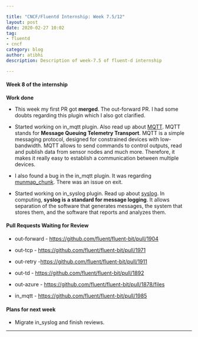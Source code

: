 ```yaml
---

title: "CNCF/Fluentd Internship: Week 7.5/12"
layout: post
date: 2020-02-27 10:02
tag:
- fluentd
- cncf
category: blog
author: atibhi
description: Description of week-7.5 of fluent-d internship

---
```


#### Week 8 of the internship

**Work done**

- This week my first PR got **merged**. The out-forward PR. I had some doubts regarding this plugin which I also got clarified.
- Started working on in_mqtt plugin. Also read up about [MQTT](https://www.youtube.com/watch?v=EIxdz-2rhLs). MQTT stands for **Message Queuing Telemetry Transport**. MQTT is a simple messaging protocol, designed for constrained devices with low-bandwidth. MQTT allows to send commands to control outputs, read and publish data from sensor nodes and much more. Therefore, it makes it really easy to establish a communication between multiple devices.
- I also found a bug in the in_mqtt plugin. It was regarding [munmap_chunk](https://stackoverflow.com/questions/32118545/munmap-chunk-invalid-pointer/32118638). There was an issue on exit.

- Started working on in_syslog plugin. Read up about [syslog](https://en.wikipedia.org/wiki/Syslog). In computing, **syslog is a standard for message logging**. It allows separation of the software that generates messages, the system that stores them, and the software that reports and analyzes them. 


#### Pull Requests Waiting for Review

- out-forward - https://github.com/fluent/fluent-bit/pull/1904 
- out-tcp - https://github.com/fluent/fluent-bit/pull/1971 

- out-retry -https://github.com/fluent/fluent-bit/pull/1911 

- out-td - https://github.com/fluent/fluent-bit/pull/1892  

- out-azure - https://github.com/fluent/fluent-bit/pull/1878/files

- in_mqtt - https://github.com/fluent/fluent-bit/pull/1985


#### Plans for next week

- Migrate in_syslog and finish reviews.

---
